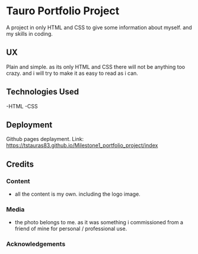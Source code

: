 # Tauro Portfolio Project

A project in only HTML and CSS to give some information about myself. and my skills in coding. 
 
## UX
 
Plain and simple. as its only HTML and CSS there will not be anything too crazy. and i will try to make it as easy to read as i can. 

 

## Technologies Used

-HTML
-CSS



## Deployment

Github pages deplayment. Link: https://tstauras83.github.io/Milestone1_portfolio_project/index

## Credits

### Content
- all the content is my own. including the logo image. 

### Media
- the photo belongs to me. as it was something i commissioned from a friend of mine for personal / professional use.

### Acknowledgements

